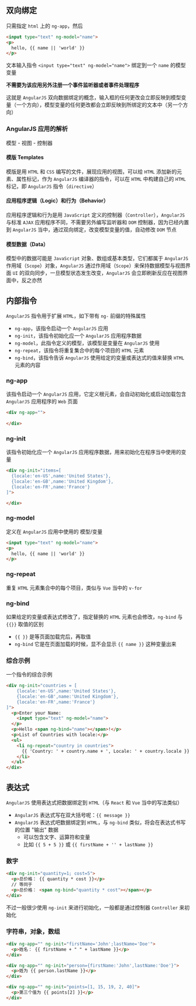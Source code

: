## 双向绑定

只需指定 `html` 上的 `ng-app`，然后

```html
<input type="text" ng-model="name">
<p>
  hello, {{ name || 'world' }}
</p>
```

文本输入指令 `<input type="text" ng-model="name">` 绑定到一个 `name` 的模型变量

**不需要为该应用另外注册一个事件监听器或者事件处理程序**

这就是 `AngularJS` 双向数据绑定的概念，输入框的任何更改会立即反映到模型变量（一个方向），模型变量的任何更改都会立即反映到所绑定的文本中（另一个方向）

### AngularJS 应用的解析

模型 - 视图 - 控制器

#### 模版 Templates

模版是用 `HTML` 和 `CSS` 编写的文件，展现应用的视图，可以给 `HTML` 添加新的元素、属性标记，作为 `AngularJS` 编译器的指令，可以在 `HTML` 中构建自己的 `HTML` 标记，即 `AngularJS` 指令（`directive`）

#### 应用程序逻辑（Logic）和行为（Behavior）

应用程序逻辑和行为是用 `JavaScript` 定义的控制器（`Controller`），`AngularJS` 与标准 `AJAX` 应用程序不同，不需要另外编写监听器和 `DOM` 控制器，因为已经内置到 `AngularJS` 当中，通过双向绑定，改变模型变量的值，自动修改 `DOM` 节点

#### 模型数据（Data）

模型中的数据可能是 `JavaScript` 对象、数组或基本类型，它们都属于 `AngularJS` 作用域（`Scope`）对象，`AngularJS` 通过作用域（`Scope`）来保持数据模型与视图界面 `UI` 的双向同步，一旦模型状态发生改变，`AngularJS` 会立即刷新反应在视图界面中，反之亦然





## 内部指令

`AngularJS` 指令用于扩展 `HTML`，如下带有 `ng-` 前缀的特殊属性

* `ng-app`，该指令启动一个 `AngularJS` 应用
* `ng-init`，该指令初始化应一个 `AngularJS` 应用程序数据
* `ng-model`，此指令定义的模型，该模型是变量在 `AngularJS` 使用
* `ng-repeat`，该指令将重复集合中的每个项目的 `HTML` 元素
* `ng-bind`，该指令告诉 `AngularJS` 使用给定的变量或表达式的值来替换 `HTML` 元素的内容


### ng-app

该指令启动一个 `AngularJS` 应用，它定义根元素，会自动初始化或启动加载包含 `AngularJS` 应用程序的 `Web` 页面

```html
<div ng-app="">
  
</div>
```


### ng-init

该指令初始化应一个 `AngularJS` 应用程序数据，用来初始化在程序当中使用的变量

```html
<div ng-init="items=[
  {locale:'en-US',name:'United States'},
  {locale:'en-GB',name:'United Kingdom'},
  {locale:'en-FR',name:'France'}
]">

</div>
```


### ng-model

定义在 `AngularJS` 应用中使用的 模型/变量

```html
<input type="text" ng-model="name">
<p>
  hello, {{ name || 'world' }}
</p>
```



### ng-repeat

重复 `HTML` 元素集合中的每个项目，类似与 `Vue` 当中的 `v-for`



### ng-bind

如果给定的变量或表达式修改了，指定替换的 `HTML` 元素也会修改，`ng-bind` 与 `{{}}` 取值的区别

* `{{ }}` 是等页面加载完后，再取值
* `ng-bind` 它是在页面加载的时候，显不会显示 `{{ name }}` 这种变量出来


### 综合示例

一个指令的综合示例

```html
<div ng-init="countries = [
    {locale:'en-US',name:'United States'},
    {locale:'en-GB',name:'United Kingdom'},
    {locale:'en-FR',name:'France'}
]">
  <p>Enter your Name:
    <input type="text" ng-model="name">
  </p>
  <p>Hello <span ng-bind="name"></span>!</p>
  <p>List of Countries with locale:</p>
  <ul>
    <li ng-repeat="country in countries">
      {{ 'Country: ' + country.name + ', Locale: ' + country.locale }}
    </li>
  </ul>
</div>
```



## 表达式

`AngularJS` 使用表达式把数据绑定到 `HTML`（与 `React` 和 `Vue` 当中的写法类似）

* `AngularJS` 表达式写在双大括号呢：`{{ message }}`
* `AngularJS` 表达式吧数据绑定到 `HTML`，与 `ng-bind` 类似，将会在表达式书写的位置 "输出" 数据
  * 可以包含文字、运算符和变量
  * 比如 `{{ 5 + 5 }}` 或 `{{ firstName + '' + lastName }}`

### 数字

```html
<div ng-init="quantity=1; cost=5">
  <p>总价格： {{ quantity * cost }}</p>
  // 等同于
  <p>总价格： <span ng-bind="quantity * cost"></span></p>
</div>
```

不过一般很少使用 `ng-init` 来进行初始化，一般都是通过控制器 `Controller` 来初始化

### 字符串，对象，数组

```html
<div ng-app="" ng-init="firstName='John';lastName='Doe'">
  <p>姓名： {{ firstName + " " + lastName }}</p>
</div>

<div ng-app="" ng-init="person={firstName:'John',lastName:'Doe'}">
  <p>姓为 {{ person.lastName }}</p>
</div>

<div ng-app="" ng-init="points=[1, 15, 19, 2, 40]">
  <p>第三个值为 {{ points[2] }}</p>
</div>
```